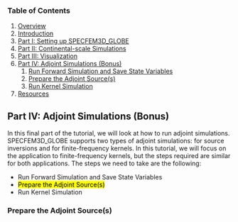 ### Table of Contents
1. [Overview](/index.md)
2. [Introduction](/intro_specfem.md)
3. [Part I: Setting up SPECFEM3D_GLOBE](/setup_specfem3d.md)
4. [Part II: Continental-scale Simulations](/prepare_data.md)
5. [Part III: Visualization](/vis_seismo.md)
6. [Part IV: Adjoint Simulations (Bonus)](/run_adj_solver.md)
    1. [Run Forward Simulation and Save State Variables](/run_adj_solver.md)
    2. [Prepare the Adjoint Source(s)](/prepare_adj_source.md)
    3. [Run Kernel Simulation](/run_adj_kernel.md)
7. [Resources](resources.md)


## Part IV: Adjoint Simulations (Bonus)

In this final part of the tutorial, we will look at how to run adjoint
simulations. SPECFEM3D_GLOBE supports two types of adjoint simulations: for
source inversions and for finite-frequency kernels. In this tutorial, we will
focus on the application to finite-frequency kernels, but the steps required
are similar for both applications. The steps we need to take are the following: 

* Run Forward Simulation and Save State Variables
* <mark>Prepare the Adjoint Source(s)</mark>
* Run Kernel Simulation

### Prepare the Adjoint Source(s)
